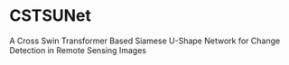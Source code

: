 # CSTSUNet
A Cross Swin Transformer Based Siamese U-Shape Network for Change Detection in Remote Sensing Images
